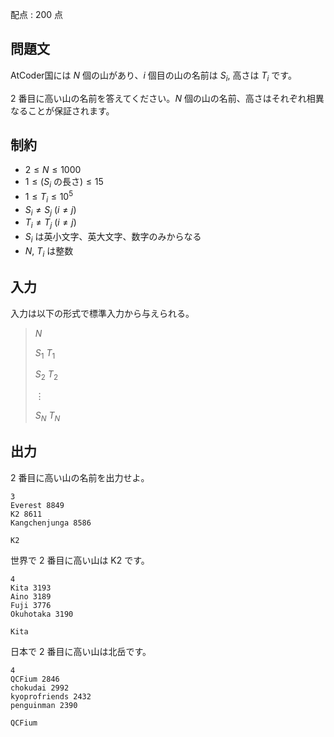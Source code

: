 配点 : $200$ 点

## 問題文

AtCoder国には $N$ 個の山があり、$i$ 個目の山の名前は $S_i$, 高さは $T_i$ です。

$2$ 番目に高い山の名前を答えてください。$N$ 個の山の名前、高さはそれぞれ相異なることが保証されます。

## 制約

- $2 \leq N \leq 1000$
- $1 \leq (S_i$ の長さ${}) \leq 15$
- $1 \leq T_i \leq 10^5$
- $S_i \neq S_j \ (i \neq j)$
- $T_i \neq T_j \ (i \neq j)$
- $S_i$ は英小文字、英大文字、数字のみからなる
- $N,\ T_i$ は整数

## 入力

入力は以下の形式で標準入力から与えられる。

> $N$
> 
> $S_1$ $T_1$
> 
> $S_2$ $T_2$
> 
> $\vdots$
> 
> $S_N$ $T_N$

## 出力

$2$ 番目に高い山の名前を出力せよ。

```input1
3
Everest 8849
K2 8611
Kangchenjunga 8586
```

```output1
K2
```

世界で $2$ 番目に高い山は K2 です。

```input2
4
Kita 3193
Aino 3189
Fuji 3776
Okuhotaka 3190
```

```output2
Kita
```

日本で $2$ 番目に高い山は北岳です。

```input3
4
QCFium 2846
chokudai 2992
kyoprofriends 2432
penguinman 2390
```

```output3
QCFium
```